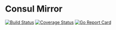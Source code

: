 Consul Mirror
===============
[![Build Status](https://travis-ci.org/michaelgaida/consul-mirror.svg?branch=master)](https://travis-ci.org/michaelgaida/consul-mirror)
[![Coverage Status](https://coveralls.io/repos/github/michaelgaida/consul-mirror/badge.svg?branch=master)](https://coveralls.io/github/michaelgaida/consul-mirror?branch=master)
[![Go Report Card](https://goreportcard.com/badge/github.com/michaelgaida/consul-mirror?style=flat)](https://goreportcard.com/report/github.com/michaelgaida/consul-mirror)
